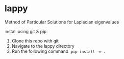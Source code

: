 # lappy
Method of Particular Solutions for Laplacian eigenvalues

install using git & pip:
1. Clone this repo with git
2. Navigate to the lappy directory
3. Run the following command: `pip install -e .`
